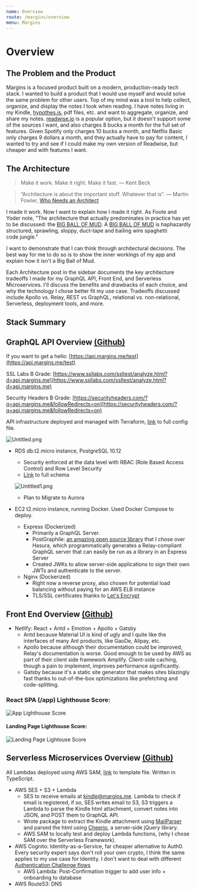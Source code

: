 ```yaml
---
name: Overview
route: /margins/overview
menu: Margins 
---
```

# Overview
## The Problem and the Product

Margins is a focused product built on a modern, production-ready tech stack. I wanted to build a product that I would use myself and would solve the same problem for other users. Top of my mind was a tool to help collect, organize, and display the notes I took when reading. I have notes living in my Kindle, [hypothes.is](http://hypothes.is), pdf files, etc. and want to aggregate, organize, and share my notes. [readwise.io](http://readwise.io) is a popular option, but it doesn't support some of the sources I want, and also charges 8 bucks a month for the full set of features. Given Spotify only charges 10 bucks a month, and Netflix Basic only charges 9 dollars a month, and they actually have to pay for content, I wanted to try and see if I could make my own version of Readwise, but cheaper and with features I want. 

## The Architecture

> Make it work. Make it right. Make it fast. — Kent Beck

> “Architecture is about the important stuff. Whatever that is”. — Martin Fowler, [Who Needs an Architect](https://martinfowler.com/ieeeSoftware/whoNeedsArchitect.pdf)

I made it work. Now I want to explain how I made it right. As Foote and Yoder note, "The architecture that actually predominates in practice has yet to be discussed: the [BIG BALL OF MUD](http://www.laputan.org/mud/mud.html#BigBallOfMud). A [BIG BALL OF MUD](http://www.laputan.org/mud/mud.html#BigBallOfMud) is haphazardly structured, sprawling, sloppy, duct-tape and bailing wire spaghetti code jungle."

I want to demonstrate that I can think through architectural decisions. The best way for me to do so is to show the inner workings of my app and explain how it isn't a Big Ball of Mud.

Each Architecture post in the sidebar documents the key architecture tradeoffs I made for my GraphQL API, Front End, and Serverless Microservices. I'll discuss the benefits and drawbacks of each choice, and why the technology I chose better fit my use case. Tradeoffs discussed include  Apollo vs. Relay, REST vs GraphQL, relational vs. non-relational, Serverless, deployment tools, and more.

## Stack Summary

## GraphQL API Overview [(Github)](https://github.com/alexliusq/margins-services/tree/master/graphql-api)

If you want to get a hello: [https://api.margins.me/test](https://api.margins.me/test)

SSL Labs B Grade: [https://www.ssllabs.com/ssltest/analyze.html?d=api.margins.me](https://www.ssllabs.com/ssltest/analyze.html?d=api.margins.me)

Security Headers B Grade: [https://securityheaders.com/?q=api.margins.me&followRedirects=on](https://securityheaders.com/?q=api.margins.me&followRedirects=on)

API infrastructure deployed and managed with Terraform, [link](https://github.com/alexliusq/margins-services/blob/master/graphql-api/terraform/main.tf) to full config file.

![Untitled.png](Untitled.png)

- RDS db.t2.micro instance, PostgreSQL 10.12
    - Security enforced at the data level with RBAC (Role Based Access Control) and Row Level Security
    - [Link](https://github.com/alexliusq/margins-services/blob/master/graphql-api/db/init/00-schema.sql) to full schema

    ![Untitled1.png](Untitled1.png)

    - Plan to Migrate to Aurora
- EC2 t2.micro instance, running Docker. Used Docker Compose to deploy.
    - Express (Dockerized)
        - Primarily a GraphQL Server.
        - PostGraphile: [an amazing open source library](https://www.graphile.org/postgraphile/) that I chose over Hasura, which programmatically generates a Relay-compliant GraphQL server that can easily be run as a library in an Express Server
        - Created JWKs to allow server-side applications to sign their own JWTs and authenticate to the server.
    - Nginx (Dockerized)
        - Right now a reverse proxy, also chosen for potential load balancing without paying for an AWS ELB instance
        - TLS/SSL certificates thanks to [Let's Encrypt](https://letsencrypt.org/)

## Front End Overview [(Github)](https://github.com/alexliusq/margins-me-frontend)

- Netlify: React + Antd + Emotion + Apollo + Gatsby
    - Antd because Material UI is kind of ugly and I quite like the interfaces of many Ant products, like GaoDe, Alipay, etc.
    - Apollo because although their documentation could be improved, Relay's documentation is worse. Good enough to be used by AWS as part of their client side framework Amplify. Client-side caching, though a pain to implement, improves performance significantly.
    - Gatsby because it's a static site generator that makes sites blazingly fast thanks to out-of-the-box optimizations like prefetching and code-splitting.

### React SPA (/app) Lighthouse Score:
![App Lighthouse Score](./app-lighthouse.png)

#### Landing Page Lighthouse Score:
![Landing Page Lightouse Score](./landing-lighthouse.png)
## Serverless Microservices Overview [(Github)](https://github.com/alexliusq/margins-services/tree/master/lambdas)

All Lambdas deployed using AWS SAM, [link](https://github.com/alexliusq/margins-services/blob/master/lambdas/template.yaml) to template file. Written in TypeScript.

- AWS SES + S3 + Lambda
    - SES to receive emails at kindle@margins.me. Lambda to check if email is registered, if so, SES writes email to S3, S3 triggers a Lambda to parse the Kindle html attachment, convert notes into JSON, and POST them to GraphQL API.
    - Wrote package to extract the Kindle attachment using [MailParser](https://mailparser.io/) and parsed the html using [Cheerio](https://cheerio.js.org/), a server-side jQuery library.
    - AWS SAM to locally test and deploy Lambda functions, (why I chose SAM over the Serverless Framework).
- AWS Cognito: Identity-as-a-Service, far cheaper alternative to Auth0. Every security expert says don't roll your own crypto, I think the same applies to my use case for Identity. I don't want to deal with different [Authentication Challenge flows](https://docs.aws.amazon.com/cognito/latest/developerguide/amazon-cognito-user-pools-authentication-flow.html)
    - AWS Lambda: Post-Confirmation trigger to add user info + onboarding to database
- AWS Route53: DNS